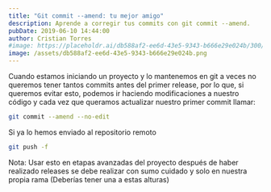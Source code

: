 ```yaml
---
title: "Git commit --amend: tu mejor amigo"
description: Aprende a corregir tus commits con git commit --amend.
pubDate: 2019-06-10 14:44:00
author: Cristian Torres
#image: https://placeholdr.ai/db588af2-ee6d-43e5-9343-b666e29e024b/300/200
image: /assets/db588af2-ee6d-43e5-9343-b666e29e024b.png
---
```

Cuando estamos iniciando un proyecto y lo mantenemos en git a veces no queremos tener tantos commits antes del primer release, por lo que, si queremos evitar esto, podemos ir haciendo modificaciones a nuestro código y cada vez que queramos actualizar nuestro primer commit llamar:<br />
```bash
git commit --amend --no-edit
```
Si ya lo hemos enviado al repositorio remoto<br />
```bash
git push -f
```
Nota: Usar esto en etapas avanzadas del proyecto después de haber realizado releases se debe realizar con sumo cuidado y solo en nuestra propia rama (Deberías tener una a estas alturas)
